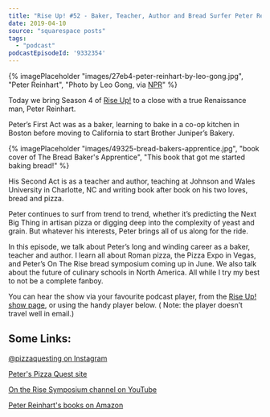 ```yaml
---
title: "Rise Up! #52 - Baker, Teacher, Author and Bread Surfer Peter Reinhart"
date: 2019-04-10
source: "squarespace posts"
tags: 
  - "podcast"
podcastEpisodeId: '9332354'
---
```

{% imagePlaceholder "images/27eb4-peter-reinhart-by-leo-gong.jpg", "Peter Reinhart", "Photo by Leo Gong, via [NPR](https://npr.org/)" %}


Today we bring Season 4 of [Rise Up!](https://RiseUppod.com/) to a close with a true Renaissance man, Peter Reinhart.

Peter’s First Act was as a baker, learning to bake in a co-op kitchen in Boston before moving to California to start Brother Juniper’s Bakery.

{% imagePlaceholder "images/49325-bread-bakers-apprentice.jpg", "book cover of The Bread Baker's Apprentice", "This book that got me started baking bread!" %}

His Second Act is as a teacher and author, teaching at Johnson and Wales University in Charlotte, NC and writing book after book on his two loves, bread and pizza.

Peter continues to surf from trend to trend, whether it’s predicting the Next Big Thing in artisan pizza or digging deep into the complexity of yeast and grain. But whatever his interests, Peter brings all of us along for the ride.

In this episode, we talk about Peter’s long and winding career as a baker, teacher and author. I learn all about Roman pizza, the Pizza Expo in Vegas, and Peter’s On The Rise bread symposium coming up in June. We also talk about the future of culinary schools in North America. All while I try my best to not be a complete fanboy.

You can hear the show via your favourite podcast player, from the [Rise Up! show page](http://riseuppod.com/rise-up-52-peter-reinhart), or using the handy player below. ( Note: the player doesn’t travel well in email.)

## Some Links:

[@pizzaquesting on Instagram](https://www.instagram.com/pizzaquesting/)

[Peter's Pizza Quest site](https://www.fornobravo.com/pizzaquest/)

[On the Rise Symposium channel on YouTube](https://www.youtube.com/channel/UCeK8iWlutEAxwGAJHa7UhhA)

[Peter Reinhart's books on Amazon](https://www.amazon.ca/s?k=peter+reinhart&i=stripbooks&ref=nb_sb_noss)


